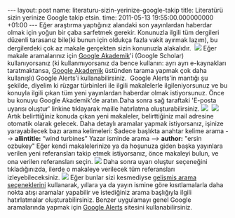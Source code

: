 --- layout: post name: literaturu-sizin-yerinize-google-takip title: Literatürü sizin yerinize Google takip etsin. time: 2011-05-13 19:55:00.000000000 +01:00 ---
Eğer araştırma yaptığınız alandaki son yayınlardan haberdar olmak için yoğun bir çaba sarfetmek gerekir. Konunuzla ilgili tüm dergileri düzenli tarasanız bile(ki bunun için oldukça fazla vakit ayırmak lazım), bu dergilerdeki çok az makale gerçekten sizin konunuzla alakalıdır.
 [![](http://2.bp.blogspot.com/-FQujPFTYqTA/Tc1vBhzRz8I/AAAAAAAAA7M/brVeFuuKiwk/s200/book-pile-6.jpg)](http://2.bp.blogspot.com/-FQujPFTYqTA/Tc1vBhzRz8I/AAAAAAAAA7M/brVeFuuKiwk/s1600/book-pile-6.jpg)
Eğer makale aramalarınız için [Google Akademik](http://scholar.google.com.tr/)'i (Google Scholar) kullanıyorsanız (ki kullanmıyorsanız da bence kullanın: ayrı ayrı e-kaynakları taratmaktansa, [Google Akademik](http://scholar.google.com.tr/) üstünden tarama yapmak çok daha kullanışlı) Google Alerts'i kullanabilirsiniz. 
Google Alerts'in mantığı şu şekilde, diyelim ki rüzgar türbinleri ile ilgili makalelerle ilgileniyorsunuz ve bu konuyla ilgili çıkan tüm yeni yayınlardan haberdar olmak istiyorsunuz. Önce bu konuyu Google Akademik'de aratın.Daha sonra sağ taraftaki 'E-posta uyarısı oluştur' linkine tıklayarak maille hatırlatma oluşturabilirsiniz.
[![](http://1.bp.blogspot.com/-lYw0Ho4cwaA/Tc16VGwbfHI/AAAAAAAAA7g/RSUBwsGSATE/s400/google_akademik_1.png)](http://1.bp.blogspot.com/-lYw0Ho4cwaA/Tc16VGwbfHI/AAAAAAAAA7g/RSUBwsGSATE/s1600/google_akademik_1.png)
 [![](http://4.bp.blogspot.com/-2Vv6c8QWp3E/Tc16f_Ivp6I/AAAAAAAAA7k/VpsSbustPKA/s400/google_akademik2.png)](http://4.bp.blogspot.com/-2Vv6c8QWp3E/Tc16f_Ivp6I/AAAAAAAAA7k/VpsSbustPKA/s1600/google_akademik2.png)
Artık belirttiğiniz konuda çıkan yeni makaleler, belirttiğiniz mail adresine otomatik olarak gelecek. Daha detaylı aramalar yapmak istiyorsanız, işinize yarayabilecek bazı arama kelimeleri:
Sadece başlıkta anahtar kelime arama --\> **allintitle:** “wind turbines”
Yazar isminde arama --\> **author:** "ersin ozbukey"
Eğer kendi makalelerinize ya da hoşunuza giden başka yayınlara verilen yeni referansları takip etmek istiyorsanız, önce makaleyi bulun, ve ona verilen referansları seçin.
[![](http://4.bp.blogspot.com/-KPVf9YwP40c/Tc16mgrc4kI/AAAAAAAAA7o/mjEvdN9x9vU/s400/google_akademik3.png)](http://4.bp.blogspot.com/-KPVf9YwP40c/Tc16mgrc4kI/AAAAAAAAA7o/mjEvdN9x9vU/s1600/google_akademik3.png)
Daha sonra uyarı oluştur seçeneğini tıkladığınızda, ilerde o makaleye verilecek tüm referansları izleyebileceksiniz.
[![](http://3.bp.blogspot.com/-ylfKUk4FZQs/Tc17AAvWOWI/AAAAAAAAA7s/9zg8aLDfEOU/s400/google_akademik4.png)](http://3.bp.blogspot.com/-ylfKUk4FZQs/Tc17AAvWOWI/AAAAAAAAA7s/9zg8aLDfEOU/s1600/google_akademik4.png)
Eğer bunlar sizi kesmediyse [gelişmiş arama seçeneklerini](http://scholar.google.com.tr/advanced_scholar_search) kullanarak, yıllara ya da yayın ismine göre kısıtlamalarla daha nokta atışı aramalar yapabilir ve istediğiniz arama başlığıyla ilgili hatırlatmalar oluşturabilirsiniz. Benzer uygulamayı genel Google aramalarında yapmak için [Google Alerts](http://www.google.com.tr/alerts) sitesini kullanabilirsiniz.
